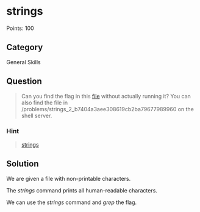 # strings
Points: 100

## Category
General Skills

## Question
>Can you find the flag in this [file]() without actually running it? You can also find the file in /problems/strings_2_b7404a3aee308619cb2ba79677989960 on the shell server. 

### Hint
>[strings](https://linux.die.net/man/1/strings)

## Solution
We are given a file with non-printable characters.

The _strings_ command prints all human-readable characters.

We can use the _strings_ command and _grep_ the flag.


